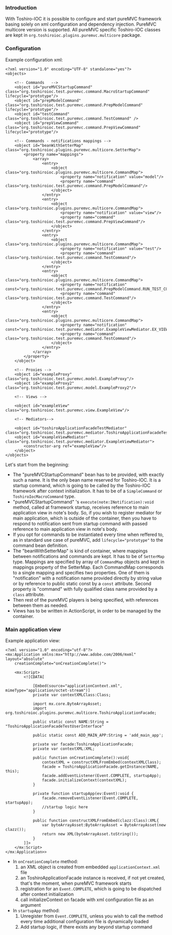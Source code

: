 ### Introduction ###

With Toshiro-IOC it is possible to configure and start pureMVC framework basing solely on xml configuration and dependency injection. PureMVC multicore version is supported. All pureMVC specific Toshiro-IOC classes are kept in `org.toshiroioc.plugins.puremvc.multicore` package.

### Configuration ###
Example configuration xml:
```
<?xml version="1.0" encoding="UTF-8" standalone="yes"?>
<objects>
	
	<!-- Commands	-->
	<object id="pureMVCStartupCommand" class="org.toshiroioc.test.puremvc.command.MacroStartupCommand" lifecycle="prototype"/>
	<object id="prepModelCommand" class="org.toshiroioc.test.puremvc.command.PrepModelCommand" lifecycle="prototype"/>
	<object id="testCommand" class="org.toshiroioc.test.puremvc.command.TestCommand" />
	<object id="prepViewCommand" class="org.toshiroioc.test.puremvc.command.PrepViewCommand" lifecycle="prototype"/>
	
	<!-- Commands - notifications mappings -->	
	<object id="beanWithSetterMap" class="org.toshiroioc.plugins.puremvc.multicore.SetterMap">
		<property name="mappings">
			<array>
				<entry>
					<object class="org.toshiroioc.plugins.puremvc.multicore.CommandMap">
						<property name="notification" value="model"/>
						<property name="command" class="org.toshiroioc.test.puremvc.command.PrepModelCommand"/>
					</object>
				</entry>
				<entry>
					<object class="org.toshiroioc.plugins.puremvc.multicore.CommandMap">
						<property name="notification" value="view"/>
						<property name="command" class="org.toshiroioc.test.puremvc.command.PrepViewCommand"/>
					</object>
				</entry>
				<entry>
					<object class="org.toshiroioc.plugins.puremvc.multicore.CommandMap">
						<property name="notification" value="test"/>
						<property name="command" class="org.toshiroioc.test.puremvc.command.TestCommand"/>
					</object>
				</entry>
				<entry>
					<object class="org.toshiroioc.plugins.puremvc.multicore.CommandMap">
						<property name="notification" const="org.toshiroioc.test.puremvc.command.PrepModelCommand.RUN_TEST_COMMAND"/>
						<property name="command" class="org.toshiroioc.test.puremvc.command.TestCommand"/>
					</object>
				</entry>
				<entry>
					<object class="org.toshiroioc.plugins.puremvc.multicore.CommandMap">
						<property name="notification" const="org.toshiroioc.test.puremvc.mediator.ExampleViewMediator.EX_VIEW_MEDIATOR_ON_REGISTER"/>
						<property name="command" class="org.toshiroioc.test.puremvc.command.TestCommand"/>
					</object>
				</entry>
			</array>		
		</property>
	</object>

	<!-- Proxies -->
	<object id="exampleProxy" class="org.toshiroioc.test.puremvc.model.ExampleProxy"/>
	<object id="exampleProxy2" class="org.toshiroioc.test.puremvc.model.ExampleProxy2"/>
	
	<!-- Views -->
	
	<object id="exampleView" class="org.toshiroioc.test.puremvc.view.ExampleView"/>
	
	<!-- Mediators-->
	
	<object id="toshiroApplicationFacadeTestMediator" class="org.toshiroioc.test.puremvc.mediator.ToshiroApplicationFacadeTestMediator"/>
	<object id="exampleViewMediator" class="org.toshiroioc.test.puremvc.mediator.ExampleViewMediator">
		<constructor-arg ref="exampleView"/>
	</object>
</objects>
```
Let's start from the beginning:
  * The "pureMVCStartupCommand" bean has to be provided, with exactly such a name. It is the only bean name reserved for Toshiro-IOC. It is a startup command, which is going to be called by the Toshiro-IOC framework after context initialization. It has to be of a `SimpleCommand` or `ToshiroIocMacroCommand` type.
  * "pureMVCStartupCommand" 's `execute(note:INotification):void` method, called at framework startup, receives reference to main application view in note's body. So, if you wish to register mediator for main application, which is outside of the container, then you have to respond to notification sent from startup command with passed reference to main application view in note's body.
  * If you opt for commands to be instantiated every time when reffered to, as in standard use case of pureMVC, add `lifecycle="prototype"` to the command bean definition.
  * The "beanWithSetterMap" is kind of container, where mappings between notifications and commands are kept. It has to be of `SetterMap` type. Mappings are specified by array of `CommandMap` objects and kept in mappings property of the SetterMap. Each CommandMap corresponds to a single mapping and specifies two properties. One of them is "notification" with a notification name provided directly by string value or by reference to public static const by a `const` attribute. Second property is "command" with fully qualified class name provided by a `class` attribute.
  * Then rest of the pureMVC players is being specified, with references between them as needed.
  * Views has to be written in ActionScript, in order to be managed by the container.

### Main application view ###
Example application view:
```
<?xml version="1.0" encoding="utf-8"?>
<mx:Application xmlns:mx="http://www.adobe.com/2006/mxml" layout="absolute"
	creationComplete="onCreationComplete()">
	
	<mx:Script>
		<![CDATA[

			[Embed(source="applicationContext.xml", mimeType="application/octet-stream")]
			private var contextXMLClass:Class;
			
			import mx.core.ByteArrayAsset;
			import org.toshiroioc.plugins.puremvc.multicore.ToshiroApplicationFacade;
			
			public static const NAME:String = "ToshiroApplicationFacadeTestUserInterface"
			
			public static const ADD_MAIN_APP:String = 'add_main_app';
			
			private var facade:ToshiroApplicationFacade;
			private var contextXML:XML;
			
			public function onCreationComplete():void{
				contextXML = constructXMLFromEmbed(contextXMLClass);
				facade = ToshiroApplicationFacade.getInstance(NAME, this);
				facade.addEventListener(Event.COMPLETE, startupApp);
				facade.initializeContext(contextXML);
			}
			
			private function startupApp(ev:Event):void {
        		facade.removeEventListener(Event.COMPLETE, startupApp);
        		//startup logic here
   			}
      		
      		public function constructXMLFromEmbed(clazz:Class):XML{		
				var byteArrayAsset:ByteArrayAsset = ByteArrayAsset(new clazz());			
				return new XML(byteArrayAsset.toString());
			}
		]]>
	</mx:Script>
</mx:Application>>
```
  * In `onCreationComplete` method:
    1. an XML object is created from embedded `applicationContext.xml` file
    1. an ToshiroApplicationFacade instance is received, if not yet created, that's the moment, when pureMVC framework starts
    1. registration for an `Event.COMPLETE`, which is going to be dispatched after context initialization
    1. call initializeContext on facade with xml configuration file as an argument
  * In `startupApp` method:
    1. Unregister from `Event.COMPLETE`, unless you wish to call the method every time additional configuration file is dynamically loaded
    1. Add startup logic, if there exists any beyond startup command